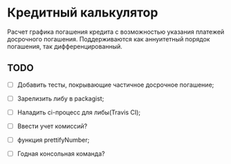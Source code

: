 # Кредитный калькулятор
Расчет графика погашения кредита с возможностью указания платежей досрочного погашения. Поддерживаются как аннуитетный порядок погашения, так дифференцированный.

## TODO
 - [ ] Добавить тесты, покрывающие частичное досрочное погашение;
 - [ ] Зарелизить либу в packagist;
 - [ ] Наладить ci-процесс для либы(Travis CI);
 - [ ] Ввести учет комиссий?
 - [ ] функция prettifyNumber;
 - [ ] Годная консольная команда?

